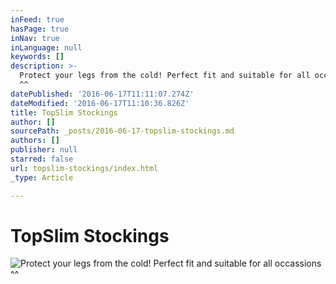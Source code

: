 ```yaml
---
inFeed: true
hasPage: true
inNav: true
inLanguage: null
keywords: []
description: >-
  Protect your legs from the cold! Perfect fit and suitable for all occassions
  ^^
datePublished: '2016-06-17T11:11:07.274Z'
dateModified: '2016-06-17T11:10:36.826Z'
title: TopSlim Stockings
author: []
sourcePath: _posts/2016-06-17-topslim-stockings.md
authors: []
publisher: null
starred: false
url: topslim-stockings/index.html
_type: Article

---
```

# TopSlim Stockings
![Protect your legs from the cold! Perfect fit and suitable for all occassions ^^](https://the-grid-user-content.s3-us-west-2.amazonaws.com/20232aaa-c570-49ec-8f6d-c5a76a980198.png)